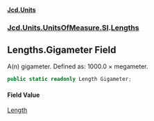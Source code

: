 #### [Jcd.Units](index.md 'index')
### [Jcd.Units.UnitsOfMeasure.SI](Jcd.Units.UnitsOfMeasure.SI.md 'Jcd.Units.UnitsOfMeasure.SI').[Lengths](Lengths.md 'Jcd.Units.UnitsOfMeasure.SI.Lengths')

## Lengths.Gigameter Field

A(n) gigameter. Defined as: 1000.0 × megameter.

```csharp
public static readonly Length Gigameter;
```

#### Field Value
[Length](Length.md 'Jcd.Units.UnitTypes.Length')